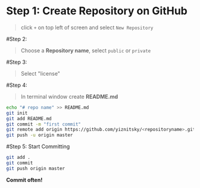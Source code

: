 # Step 1: Create Repository on GitHub
> click `+` on top left of screen and select `New Repository`

#Step 2:
> Choose a **Repository name**, select `public` or `private`

#Step 3:
> Select "license"

#Step 4:
> In terminal window create **README.md**
```bash
echo "# repo name" >> README.md
git init
git add README.md
git commit -m "first commit"
git remote add origin https://github.com/yiznitsky/<repositoryname>.git
git push -u origin master
```

#Step 5: Start Committing

```bash
git add .
git commit
git push origin master
```

**Commit often!**